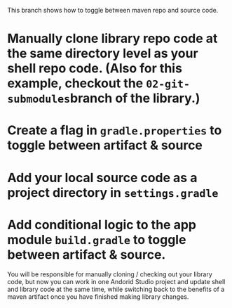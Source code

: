This branch shows how to toggle between maven repo and source code.

# Manually clone library repo code at the same directory level as your shell repo code. (Also for this example, checkout the `02-git-submodules`branch of the library.)
# Create a flag in `gradle.properties` to toggle between artifact & source
# Add your local source code as a project directory in `settings.gradle`
# Add conditional logic to the app module `build.gradle` to toggle between artifact & source.

You will be responsible for manually cloning / checking out your library code, but now you can work in one Andorid Studio project and update shell and library code at the same time, while switching back to the benefits of a maven artifact once you have finished making library changes.
